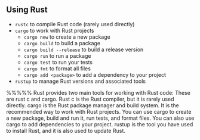 ## Using Rust

- `rustc` to compile Rust code (rarely used directly)
- `cargo` to work with Rust projects
  - `cargo new` to create a new package
  - `cargo build` to build a package
  - `cargo build --release` to build a release version
  - `cargo run` to run a package
  - `cargo test` to run your tests
  - `cargo fmt` to format all files
  - `cargo add <package>` to add a dependency to your project
- `rustup` to manage Rust versions and associated tools

%%%%%
Rust provides two main tools for working with Rust code: These are rust c and cargo. Rust c is the Rust compiler, but it is rarely used directly. cargo is the Rust package manager and build system. It is the recommended way to work with Rust projects. You can use cargo to create a new package, build and run it, run tests, and format files. You can also use cargo to add dependencies to your project. rustup is the tool you have used to install Rust, and it is also used to update Rust.